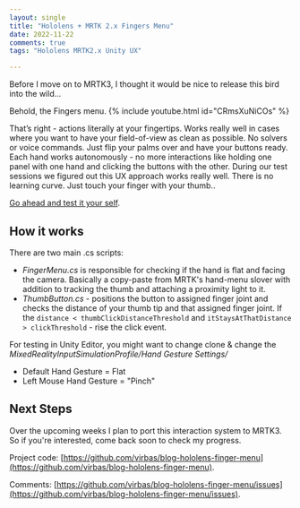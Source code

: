 ```yaml
---
layout: single
title: "Hololens + MRTK 2.x Fingers Menu"
date: 2022-11-22
comments: true
tags: "Hololens MRTK2.x Unity UX"

---
```


Before I move on to MRTK3, I thought it would be nice to release this bird into the wild...

Behold, the Fingers menu.
{% include youtube.html id="CRmsXuNiCOs" %}


That’s right - actions literally at your fingertips. Works really well in cases where you want to have your field-of-view as clean as possible. No solvers or voice commands. Just flip your palms over and have your buttons ready. Each hand works autonomously - no more interactions like holding one panel with one hand and clicking the buttons with the other. During our test sessions we figured out this UX approach works really well. There is no learning curve. Just touch your finger with your thumb..

[Go ahead and test it your self](https://github.com/virbas/blog-hololens-finger-menu).



## How it works
There are two main .cs scripts:
- *FingerMenu.cs* is responsible for checking if the hand is flat and facing the camera. Basically a copy-paste from MRTK's hand-menu slover with addition to tracking the thumb and attaching a proximity light to it.
- *ThumbButton.cs* - positions the button to assigned finger joint and checks the distance of your thumb tip and that assigned finger joint. If the `distance < thumbClickDistanceThreshold` and `itStaysAtThatDistance > clickThreshold`  - rise the click event.

For testing in Unity Editor, you might want to change clone & change the *MixedRealityInputSimulationProfile/Hand Gesture Settings/*
- Default Hand Gesture = Flat
- Left Mouse Hand Gesture = "Pinch" 

## Next Steps
Over the upcoming weeks I plan to port this interaction system to MRTK3. So if you're interested, come back soon to check my progress.

Project code: [https://github.com/virbas/blog-hololens-finger-menu](https://github.com/virbas/blog-hololens-finger-menu).

Comments: [https://github.com/virbas/blog-hololens-finger-menu/issues](https://github.com/virbas/blog-hololens-finger-menu/issues).